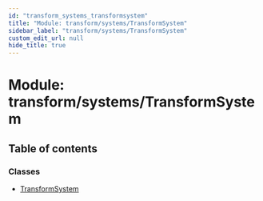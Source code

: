 ```yaml
---
id: "transform_systems_transformsystem"
title: "Module: transform/systems/TransformSystem"
sidebar_label: "transform/systems/TransformSystem"
custom_edit_url: null
hide_title: true
---
```


# Module: transform/systems/TransformSystem

## Table of contents

### Classes

- [TransformSystem](../classes/transform_systems_transformsystem.transformsystem.md)
